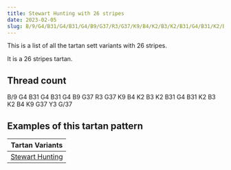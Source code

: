 ```yaml
---
title: Stewart Hunting with 26 stripes
date: 2023-02-05
slug: B/9/G4/B31/G4/B31/G4/B9/G37/R3/G37/K9/B4/K2/B3/K2/B31/G4/B31/K2/B3/K2/B4/K9/G37/Y3/G/37
---
```

This is a list of all the tartan sett variants with 26 stripes.

It is a 26 stripes tartan.


## Thread count
B/9 G4 B31 G4 B31 G4 B9 G37 R3 G37 K9 B4 K2 B3 K2 B31 G4 B31 K2 B3 K2 B4 K9 G37 Y3 G/37

## Examples of this tartan pattern

| Tartan Variants |
|---------------|
| [Stewart Hunting](/variants/b/9/g4/b31/g4/b31/g4/b9/g37/r3/g37/k9/b4/k2/b3/k2/b31/g4/b31/k2/b3/k2/b4/k9/g37/y3/g/37-b304080-g008000-k000000-rc00000-yf0c000)||
